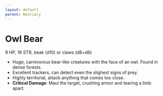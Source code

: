 ```yaml
---
layout: default
parent: Bestiary
---
```


# Owl Bear

9 HP, 16 STR, beak (d10) or claws (d8+d6)

- Huge, carnivorous bear-like creatures with the face of an owl. Found in dense forests.
- Excellent trackers, can detect even the slighest signs of prey.
- Highly territorial, attack anything that comes too close.
- **Critical Damage**: Maul the target, crushing armor and tearing a limb apart.
